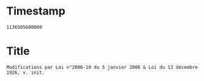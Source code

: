 # Timestamp
```
1136505600000
```

# Title
```
Modifications par Loi n°2006-10 du 5 janvier 2006 & Loi du 13 décembre 1926, v. init.
```